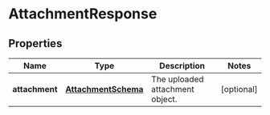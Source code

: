 

# AttachmentResponse


## Properties

| Name | Type | Description | Notes |
|------------ | ------------- | ------------- | -------------|
|**attachment** | [**AttachmentSchema**](AttachmentSchema.md) | The uploaded attachment object. |  [optional] |



